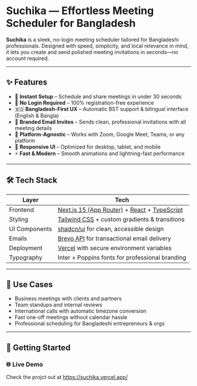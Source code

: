 # Suchika — Effortless Meeting Scheduler for Bangladesh

**Suchika** is a sleek, no-login meeting scheduler tailored for Bangladeshi professionals. Designed with speed, simplicity, and local relevance in mind, it lets you create and send polished meeting invitations in seconds—no account required.

---

## ✨ Features

- 🚀 **Instant Setup** – Schedule and share meetings in under 30 seconds  
- 🔐 **No Login Required** – 100% registration-free experience  
- 🇧🇩 **Bangladesh-First UX** – Automatic BST support & bilingual interface (English & Bangla)  
- 📧 **Branded Email Invites** – Sends clean, professional invitations with all meeting details  
- 🎥 **Platform-Agnostic** – Works with Zoom, Google Meet, Teams, or any platform  
- 📱 **Responsive UI** – Optimized for desktop, tablet, and mobile  
- ⚡ **Fast & Modern** – Smooth animations and lightning-fast performance  

---

## 🛠 Tech Stack

| Layer         | Tech                            |
| ------------- | ------------------------------- |
| Frontend      | [Next.js 15 (App Router)](https://nextjs.org/) + [React](https://reactjs.org/) + [TypeScript](https://www.typescriptlang.org/) |
| Styling       | [Tailwind CSS](https://tailwindcss.com/) + custom gradients & transitions |
| UI Components | [shadcn/ui](https://ui.shadcn.com/) for clean, accessible design |
| Emails        | [Brevo API](https://www.brevo.com/) for transactional email delivery |
| Deployment    | [Vercel](https://vercel.com/) with secure environment variables |
| Typography    | Inter + Poppins fonts for professional branding |

---

## 🎯 Use Cases

- Business meetings with clients and partners  
- Team standups and internal reviews  
- International calls with automatic timezone conversion  
- Fast one-off meetings without calendar hassle  
- Professional scheduling for Bangladeshi entrepreneurs & orgs

---

## 🚀 Getting Started
### 🌐 Live Demo
Check the projct out at https://suchika.vercel.app/

